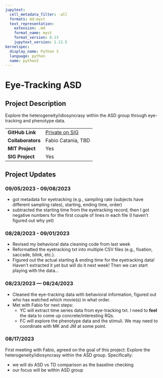 ```yaml
---
jupytext:
  cell_metadata_filter: -all
  formats: md:myst
  text_representation:
    extension: .md
    format_name: myst
    format_version: 0.13
    jupytext_version: 1.11.5
kernelspec:
  display_name: Python 3
  language: python
  name: python3
---
```


# Eye-Tracking ASD

## Project Description
Explore the heterogeneity/idiosyncrasy within the ASD group through eye-tracking and phenotype data.

| | |
| -------------- | ----------------------------- |
| **GitHub Link**  | [Private on SIG](https://github.com/sensein/eye-tracking-asd) |
| **Collaborators**| Fabio Catania, TBD |
| **MIT Project**  | Yes |
| **SIG Project**  | Yes |

## Project Updates

### 09/05/2023 - 09/08/2023
- got metadata for eyetracking (e.g., sampling rate (subjects have different sampling rates), starting, ending time, order)
- subtracted the starting time from the eyetracking record, then I got negative numbers for the first couple of lines in each file (I haven't figured out why yet)

### 08/28/2023 - 09/01/2023
- Revised my behavioral data cleaning code from last week
- Reformatted the eyetracking txt into multiple CSV files (e.g., fixation, saccade, blink, etc.).
- Figured out the actual starting & ending time for the eyetracking data! Haven't extracted it yet but will do it next week! Then we can start playing with the data...

### 08/23/2023 — 08/24/2023
- Cleaned the eye-tracking data with behavioral information, figured out who has watched which movie(s) in what order.
- Met with Fabio for next steps:
  - YC will extract time series data from eye-tracking txt. I need to **feel** the data to come up concrete/interesting RQs. 
  - FC will explore the phenotype data and the stimuli. We may need to coordinate with MK and JM at some point.

### 08/17/2023
First meeting with Fabio, agreed on the goal of this project: Explore the heterogeneity/idiosyncrasy within the ASD group. Specifically:
- we will do ASD vs TD comparison as the baseline checking
- our focus will be within ASD group



